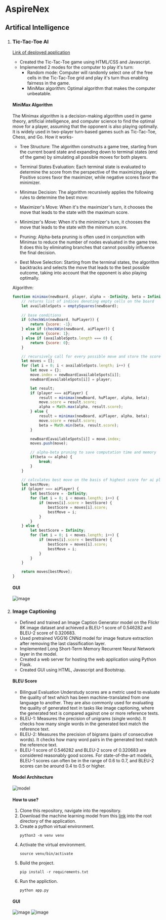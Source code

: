 # AspireNex

## Artifical Intelligence

1. ### Tic-Tac-Toe AI
   [Link of deployed application](https://manav-chan.github.io/tic-tac-toe/)
   - Created the Tic-Tac-Toe game using HTML/CSS and Javascript.
   -  Implemented 2 modes for the computer to play it's turn:
      - Random mode: Computer will randomly select one of the free cells in the Tic-Tac-Toe grid and play it's turn thus enabling fairness in the game.
      - MiniMax algorithm: Optimal algorithm that makes the computer unbeatable.
   
   #### MiniMax Algorithm
   The Minimax algorithm is a decision-making algorithm used in game theory, artificial intelligence, and computer science to find the optimal move for a player, assuming that the opponent is also playing optimally. It is widely used in two-player turn-based games such as Tic-Tac-Toe, Chess, and Go. How it works-
   - Tree Structure: The algorithm constructs a game tree, starting from the current board state and expanding down to terminal states (end of the game) by simulating all possible moves for both players.
   
   - Terminal States Evaluation: Each terminal state is evaluated to determine the score from the perspective of the maximizing player. Positive scores favor the maximizer, while negative scores favor the minimizer.
   
   - Minimax Decision: The algorithm recursively applies the following rules to determine the best move:
   
   - Maximizer's Move: When it's the maximizer's turn, it chooses the move that leads to the state with the maximum score.
   - Minimizer's Move: When it's the minimizer's turn, it chooses the move that leads to the state with the minimum score.
   - Pruning: Alpha-beta pruning is often used in conjunction with Minimax to reduce the number of nodes evaluated in the game tree. It does this by eliminating branches that cannot possibly influence the final decision.
   
   - Best Move Selection: Starting from the terminal states, the algorithm backtracks and selects the move that leads to the best possible outcome, taking into account that the opponent is also playing optimally.
   
   Algorithm:
   ```javascript
   function minimax(newBoard, player, alpha = -Infinity, beta = Infinity) {
       // returns list of indices denoting empty cells on the board
       let availableSpots = emptySquares(newBoard);
       
       // base conditions
       if (checkWin(newBoard, huPlayer)) {
           return {score: -1};
       } else if (checkWin(newBoard, aiPlayer)) {
           return {score: 1};
       } else if (availableSpots.length === 0) {
           return {score: 0};
       }
   
       // recursively call for every possible move and store the score corresponding to each move in 'moves' list
       let moves = [];
       for (let i = 0; i < availableSpots.length; i++) {
           let move = {};
           move.index = newBoard[availableSpots[i]];
           newBoard[availableSpots[i]] = player;
   
           let result;
           if (player === aiPlayer) {
               result = minimax(newBoard, huPlayer, alpha, beta);
               move.score = result.score;
               alpha = Math.max(alpha, result.score);
           } else {
               result = minimax(newBoard, aiPlayer, alpha, beta);
               move.score = result.score;
               beta = Math.min(beta, result.score);
           }
   
           newBoard[availableSpots[i]] = move.index;
           moves.push(move);
   
           // alpha-beta pruning to save computation time and memory
           if(beta <= alpha) {
               break;
           }
       }
   
       // calculates best move on the basis of highest score for ai player, and lowest score for computer player
       let bestMove;
       if (player === aiPlayer) {
           let bestScore = -Infinity;
           for (let i = 0; i < moves.length; i++) {
               if (moves[i].score > bestScore) {
                   bestScore = moves[i].score;
                   bestMove = i;
               }
           }
       } else {
           let bestScore = Infinity;
           for (let i = 0; i < moves.length; i++) {
               if (moves[i].score < bestScore) {
                   bestScore = moves[i].score;
                   bestMove = i;
               }
           }
       }
   
       return moves[bestMove];
   }
   ```
   #### GUI
   ![image](https://github.com/manav-chan/AspireNex/assets/71835184/65032505-d278-4794-9ee9-fc06267c5bdd)

2. ### Image Captioning
   - Defined and trained an Image Caption Generator model on the Flickr 8K image dataset and achieved a BLEU-1 score of 0.546282 and BLEU-2 score of 0.320683.
   - Used pretrained VGG16 CNNd model for image feature extraction after removing the last classification layer.
   - Implemented Long Short-Term Memory Recurrent Neural Network layer in the model.
   - Created a web server for hosting the web application using Python Flask.
   - Created GUI using HTML, Javascript and Bootstrap.

   #### BLEU Score
   - Bilingual Evaluation Understudy scores are a metric used to evaluate the quality of text which has been machine-translated from one language to another. They are also commonly used for evaluating the quality of generated text in tasks like image captioning, where the generated text is compared against one or more reference texts.
   - BLEU-1: Measures the precision of unigrams (single words). It checks how many single words in the generated text match the reference text.
   - BLEU-2: Measures the precision of bigrams (pairs of consecutive words). It checks how many word pairs in the generated text match the reference text.
   - BLEU-1 score of 0.546282 and BLEU-2 score of 0.320683 are considered reasonably good scores. For state-of-the-art models, BLEU-1 scores can often be in the range of 0.6 to 0.7, and BLEU-2 scores can be around 0.4 to 0.5 or higher.
   
   #### Model Architecture
   ![model](https://github.com/manav-chan/AspireNex/assets/71835184/2df41241-fe5e-49b3-97ea-c8d984793c52)

   #### How to use?
   1. Clone this repository, navigate into the repository.
   2. Download the machine learning model from this [link](https://drive.google.com/file/d/1EQ1gj9u3hHrDGsxhL1C-g1-PA_lAwUnV/view?usp=sharing) into the root directory of the application.
   3. Create a python virtual environment.
      ```terminal
      python3 -m venv venv
      ```
   4. Activate the virtual environment.
      ```terminal
      source venv/bin/activate
      ```
   5. Build the project.
      ```terminal
      pip install -r requirements.txt
      ```
   6. Run the appliction.
      ```terminal
      python app.py
      ```

   #### GUI
   ![image](https://github.com/manav-chan/AspireNex/assets/71835184/1296ab46-0bf6-418e-b089-4c5569c23c06)
   ![image](https://github.com/manav-chan/AspireNex/assets/71835184/319566c8-a25c-43a7-b9eb-62cefdb0491b)


     

   

